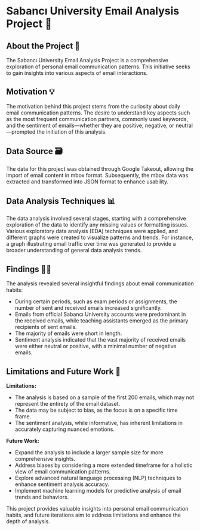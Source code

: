 # Sabancı University Email Analysis Project 📧
## About the Project 🚀

The Sabancı University Email Analysis Project is a comprehensive exploration of personal email communication patterns. This initiative seeks to gain insights into various aspects of email interactions.
## Motivation 💡

The motivation behind this project stems from the curiosity about daily email communication patterns. The desire to understand key aspects such as the most frequent communication partners, commonly used keywords, and the sentiment of emails—whether they are positive, negative, or neutral—prompted the initiation of this analysis.

## Data Source 🗃️

The data for this project was obtained through Google Takeout, allowing the import of email content in mbox format. Subsequently, the mbox data was extracted and transformed into JSON format to enhance usability.

## Data Analysis Techniques 📊

The data analysis involved several stages, starting with a comprehensive exploration of the data to identify any missing values or formatting issues. Various exploratory data analysis (EDA) techniques were applied, and different graphs were created to visualize patterns and trends. For instance, a graph illustrating email traffic over time was generated to provide a broader understanding of general data analysis trends.

## Findings 🕵️‍♂️

The analysis revealed several insightful findings about email communication habits:

- During certain periods, such as exam periods or assignments, the number of sent and received emails increased significantly.
- Emails from official Sabancı University accounts were predominant in the received emails, while teaching assistants emerged as the primary recipients of sent emails.
- The majority of emails were short in length.
- Sentiment analysis indicated that the vast majority of received emails were either neutral or positive, with a minimal number of negative emails.

## Limitations and Future Work 🚧

**Limitations:**
- The analysis is based on a sample of the first 200 emails, which may not represent the entirety of the email dataset.
- The data may be subject to bias, as the focus is on a specific time frame.
- The sentiment analysis, while informative, has inherent limitations in accurately capturing nuanced emotions.

**Future Work:**
- Expand the analysis to include a larger sample size for more comprehensive insights.
- Address biases by considering a more extended timeframe for a holistic view of email communication patterns.
- Explore advanced natural language processing (NLP) techniques to enhance sentiment analysis accuracy.
- Implement machine learning models for predictive analysis of email trends and behaviors.

This project provides valuable insights into personal email communication habits, and future iterations aim to address limitations and enhance the depth of analysis.
